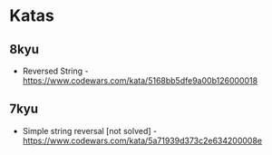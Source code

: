 # Katas

## 8kyu

- Reversed String - https://www.codewars.com/kata/5168bb5dfe9a00b126000018

## 7kyu

- Simple string reversal [not solved] - https://www.codewars.com/kata/5a71939d373c2e634200008e
